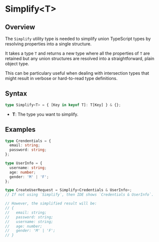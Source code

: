 # Simplify\<T>

## Overview

The `Simplify` utility type is needed to simplify union TypeScript types by resolving properties into a single structure.

It takes a type `T` and returns a new type where all the properties of `T` are retained but any union structures are resolved into a straightforward, plain object type.

This can be particulary useful when dealing with intersection types that might result in verbose or hard-to-read type definitions.

## Syntax

```ts
type Simplify<T> = { [Key in keyof T]: T[Key] } & {};
```

- **T**: The type you want to simplify.

## Examples

```ts
type Crendentials = {
  email: string;
  password: string;
};

type UserInfo = {
  username: string;
  age: number;
  gender: 'M' | 'F';
};

type CreateUserRequest = Simplify<Credentials & UserInfo>;
// If not using `Simplify`, then IDE shows `Credentials & UserInfo`.

// However, the simplified result will be:
// {
//   email: string;
//   password: string;
//   username: string;
//   age: number;
//   gender: 'M' | 'F';
// }
```

